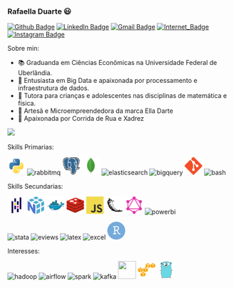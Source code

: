 ### Rafaella Duarte 😃

[![Github Badge](https://img.shields.io/badge/-elladarte-black?style=flat-square&logo=Github&logoColor=white&link=https://github.com/elladarte/)](https://github.com/elladarte/)
[![LinkedIn Badge](https://img.shields.io/badge/-Rafaella_Duarte-blue?style=flat-square&logo=Linkedin&logoColor=white&link=https://www.linkedin.com/in/rafaella-duarte-044276130/)](https://www.linkedin.com/in/rafaella-duarte-044276130/)
[![Gmail Badge](https://img.shields.io/badge/-rafaella.d.d.carvalho@gmail.com-c14438?style=flat-square&logo=Gmail&logoColor=white&link=mailto:rafaella.d.d.carvalho@gmail.com)](mailto:rafaella.d.d.carvalho@gmail.com)
[![Internet_Badge](https://img.shields.io/badge/-web_site-ff6f9c?style=flat-square&logo=wordpress&logoColor=white&link=https://rafaelladuarte.github.io)](https://rafaelladuarte.github.io/)
[![Instagram Badge](https://img.shields.io/badge/-@ella_darte-blueviolet?style=flat-square&logo=Instagram&logoColor=white&link=https://www.instagram.com/ella_darte)](https://www.instagram.com/ella_darte)

Sobre min:

- 📚 Graduanda em Ciências Econômicas na Universidade Federal de Uberlândia.
- 🌱 Entusiasta em Big Data e apaixonada por processamento e infraestrutura de dados.
- 📐 Tutora para crianças e adolescentes nas disciplinas de matemática e física.
- 🎨 Artesã e Microempreendedora da marca Ella Darte
- 🥰 Apaixonada por Corrida de Rua e Xadrez

[![](https://img.shields.io/badge/MEU_CURRICULO-red?style=for-the-badge)](https://rafaelladuarte.github.io/CV_RafaellaDuarte.pdf)

Skills Primarias:

<p align="left"> 
<img src="https://github.com/devicons/devicon/blob/master/icons/python/python-original.svg" alt="python" width="40" height="40"/> 
<img src="https://www.svgrepo.com/show/303576/rabbitmq-logo.svg" alt="rabbitmq" width="40" height="40"/>
<img src="https://github.com/devicons/devicon/blob/master/icons/postgresql/postgresql-original.svg" alt="postgresql" width="40" height="40"/>
<img src="https://github.com/devicons/devicon/blob/master/icons/mongodb/mongodb-original.svg" alt="mongodb" width="40" height="40"/>
<img src="https://seeklogo.com/images/E/elasticsearch-logo-C75C4578EC-seeklogo.com.png" alt="elasticsearch" width="40" height="40"/>
<img src="https://cdn.icon-icons.com/icons2/2699/PNG/512/google_bigquery_logo_icon_168150.png" alt="bigquery" width="40" height="40"/>
<img src="https://github.com/devicons/devicon/blob/master/icons/git/git-original.svg" alt="git" width="40" height="40"/>
<img src="https://upload.wikimedia.org/wikipedia/commons/thumb/4/4b/Bash_Logo_Colored.svg/1200px-Bash_Logo_Colored.svg.png" alt="bash" width="40" height="40"/>
</p>

Skills Secundarias:

<p align="left"> 
<img src="https://github.com/devicons/devicon/blob/master/icons/pandas/pandas-original.svg" alt="panda="40" height="40"/> 
<img src="https://github.com/devicons/devicon/blob/master/icons/numpy/numpy-original.svg" alt="panda="40" height="40"/> 
<img src="https://github.com/devicons/devicon/blob/master/icons/docker/docker-original.svg" alt="docker" width="40" height="40"/>
<img src="https://github.com/devicons/devicon/blob/master/icons/redis/redis-original.svg" alt="redis" width="40" height="40"/>
  <img src="https://github.com/devicons/devicon/blob/master/icons/javascript/javascript-original.svg" alt="flask" width="40" height="40"/>
<img src="https://github.com/devicons/devicon/blob/master/icons/flask/flask-original.svg" alt="flask" width="40" height="40"/>
<img src="https://github.com/devicons/devicon/blob/master/icons/graphql/graphql-plain.svg" alt="graphql" width="40" height="40"/>
<img src="https://upload.wikimedia.org/wikipedia/commons/thumb/c/cf/New_Power_BI_Logo.svg/630px-New_Power_BI_Logo.svg.png" alt="powerbi"  width="40" height="40"/>
</p>

<p align="left"> 
<img src="https://library.kissclipart.com/20180930/suq/kissclipart-stata-clipart-stata-shore-durometer-7ba7ebc0f567adee.jpg" alt="stata"  width="40" height="40"/>
<img src="https://www.hearne.software/Images/Software-Icons/Software-Header-Icons/EViews-Square-v2.aspx?width=198&height=198" alt="eviews" width="40" height="40"/>
<img src="https://static.javatpoint.com/tutorial/latex/images/latex-tutorial.png" alt="latex" width="40" height="40"/>
<img src="https://pt.wizcase.com/wp-content/uploads/2020/02/Excel-Logo.jpg" alt="excel" width="40" height="40"/>
<img src="https://github.com/devicons/devicon/blob/master/icons/rstudio/rstudio-original.svg" alt="rstudio" width="40" height="40"/>
</p>


Interesses:

<p align="left"> 
<img src="https://cdn.worldvectorlogo.com/logos/hadoop.svg" alt="hadoop"  width="40" height="40"/>
<img src="https://airflow.apache.org/docs/apache-airflow/stable/_images/pin_large.png" alt="airflow" width="40" height="40"/>
<img src="https://spark.apache.org/docs/latest/api/python/_static/spark-logo-reverse.png" alt="spark" width="40" height="40"/>
<img src="https://miro.medium.com/max/512/1*a7lhGN6zcbwDFAIi5YpObg.jpeg" alt="kafka" width="40" height="40"/>
<img src="https://seeklogo.com/images/G/google-cloud-logo-ADE788217F-seeklogo.com.png" width="40" height="40"/>
<img src="https://github.com/devicons/devicon/blob/master/icons/amazonwebservices/amazonwebservices-original.svg" alt="aws" width="40" height="40"/>
<img src="https://github.com/devicons/devicon/blob/master/icons/go/go-original.svg" alt="aws" width="40" height="40"/>
</p>




